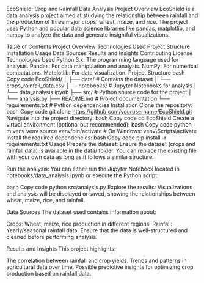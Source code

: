 EcoShield: Crop and Rainfall Data Analysis
Project Overview
EcoShield is a data analysis project aimed at studying the relationship between rainfall and the production of three major crops: wheat, maize, and rice. The project uses Python and popular data science libraries like pandas, matplotlib, and numpy to analyze the data and generate insightful visualizations.

Table of Contents
Project Overview
Technologies Used
Project Structure
Installation
Usage
Data Sources
Results and Insights
Contributing
License
Technologies Used
Python 3.x: The programming language used for analysis.
Pandas: For data manipulation and analysis.
NumPy: For numerical computations.
Matplotlib: For data visualization.
Project Structure
bash
Copy code
EcoShield/
│
├── data/                     # Contains the dataset
│   └── crops_rainfall_data.csv
├── notebooks/                # Jupyter Notebooks for analysis
│   └── data_analysis.ipynb
├── src/                      # Python source code for the project
│   └── analysis.py
├── README.md                 # Project documentation
└── requirements.txt          # Python dependencies
Installation
Clone the repository:
bash
Copy code
git clone https://github.com/yourusername/EcoShield.git
Navigate into the project directory:
bash
Copy code
cd EcoShield
Create a virtual environment (optional but recommended):
bash
Copy code
python -m venv venv
source venv/bin/activate  # On Windows: venv\Scripts\activate
Install the required dependencies:
bash
Copy code
pip install -r requirements.txt
Usage
Prepare the dataset: Ensure the dataset (crops and rainfall data) is available in the data/ folder. You can replace the existing file with your own data as long as it follows a similar structure.

Run the analysis: You can either run the Jupyter Notebook located in notebooks/data_analysis.ipynb or execute the Python script:

bash
Copy code
python src/analysis.py
Explore the results: Visualizations and analysis will be displayed or saved, showing the relationships between wheat, maize, rice, and rainfall.

Data Sources
The dataset used contains information about:

Crops: Wheat, maize, rice production in different regions.
Rainfall: Yearly/seasonal rainfall data.
Ensure that the data is well-structured and cleaned before performing analysis.

Results and Insights
This project highlights:

The correlation between rainfall and crop yields.
Trends and patterns in agricultural data over time.
Possible predictive insights for optimizing crop production based on rainfall data.
